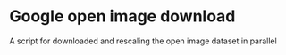 # Google open image download

A script for downloaded and rescaling the open image dataset in parallel

